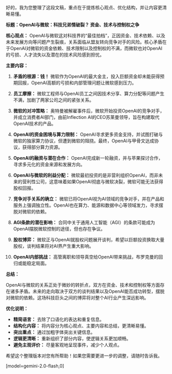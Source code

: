 好的，我为您整理了这段文稿，重点在于提炼核心观点、优化结构，并让内容更清晰易懂。

**标题：OpenAI与微软：科技兄弟情破裂？ 资金、技术与控制权之争**

**核心观点：** OpenAI与微软这对科技界的“最佳拍档”，正因资金、技术依赖、以及未来发展方向等问题产生裂痕，关系面临从盟友转向竞争对手的风险。核心矛盾在于OpenAI对微软的资金依赖、技术限制以及控制权的不满，而微软也对OpenAI的亏损、人才流失以及潜在的技术风险感到担忧。

**主要内容：**

1.  **矛盾的根源：钱！** 微软作为OpenAI的最大金主，投入巨额资金却未能获得预期回报，OpenAI高额的亏损和内部管理问题让微软感到压力。

2.  **员工摩擦：** 微软工程师与OpenAI员工之间因技术分享、算力分配等问题产生不满，加剧了两家公司之间的紧张关系。

3.  **微软的对冲策略：** 奥特曼被解雇事件后，微软开始投资OpenAI的竞争对手，并成立消费者AI部门，由前Inflection AI的CEO苏莱曼领导，旨在构建取代OpenAI技术的产品。

4.  **OpenAI的资金困境与算力限制：** OpenAI寻求更多资金支持，并试图打破与微软的独家算力协议，但遭到微软的阻挠。最终，OpenAI与甲骨文达成协议，获得部分算力资源。

5.  **OpenAI的融资与潜在合作：** OpenAI完成新一轮融资，并与苹果探讨合作，寻求多元化的资金来源和发展方向。

6.  **OpenAI与微软的利益分配：** 微软最初投资的是非营利组织OpenAI，而非未来的营利性公司，这意味着如果OpenAI彻底与微软决裂，微软可能无法获得股权回报。

7.  **竞争对手关系的确立：** 微软已将OpenAI视为AI领域的竞争对手，并在产品和服务上强调独立性。OpenAI也在算力、能源和数据中心等领域发力，寻求摆脱对微软的依赖。

8.  **AGI条款的潜在影响：** 合同中关于通用人工智能（AGI）的条款可能成为OpenAI摆脱微软控制的途径，但也存在争议。

9.  **股权博弈：** 微软正与OpenAI就股权问题展开谈判，希望以巨额投资换取大量股权，谈判结果将对AI界产生重大影响。

10. **OpenAI内部挑战：** 高管离职和领导真空给OpenAI带来挑战，布罗克曼的回归或能稳定局面。

**总结：**

OpenAI与微软的关系正处于微妙的转折点，双方在资金、技术和控制权等方面存在诸多矛盾。未来的走向取决于双方的谈判结果以及OpenAI能否成功转型，摆脱对微软的依赖。这场科技巨头之间的博弈将对整个AI行业产生深远影响。

**优化说明：**

*   **精简语言：** 去除了口语化的表达和重复信息。
*   **结构化内容：** 将内容分为核心观点、主要内容和总结，更清晰易懂。
*   **突出重点：** 通过加粗字体突出关键信息。
*   **逻辑更清晰：** 重新组织了部分内容，使逻辑关系更加顺畅。
*   **避免主观评价：** 尽量客观地呈现事件，减少个人观点。

希望这个整理版本对您有所帮助！如果您需要更进一步的调整，请随时告诉我。

[model=gemini-2.0-flash,0]

